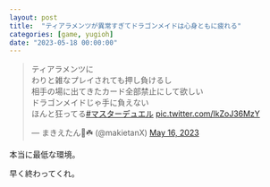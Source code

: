 ```yaml
---
layout: post
title:  "ティアラメンツが異常すぎてドラゴンメイドは心身ともに疲れる"
categories: [game, yugioh]
date: "2023-05-18 00:00:00"
---
```


<blockquote class="twitter-tweet tw-align-center"><p lang="ja" dir="ltr">ティアラメンツに<br>わりと雑なプレイされても押し負けるし<br>相手の場に出てきたカード全部禁止にして欲しい<br>ドラゴンメイドじゃ手に負えない<br>ほんと狂ってる<a href="https://twitter.com/hashtag/%E3%83%9E%E3%82%B9%E3%82%BF%E3%83%BC%E3%83%87%E3%83%A5%E3%82%A8%E3%83%AB?src=hash&amp;ref_src=twsrc%5Etfw">#マスターデュエル</a> <a href="https://t.co/lkZoJ36MzY">pic.twitter.com/lkZoJ36MzY</a></p>&mdash; まきえたん🥦☘️ (@makietanX) <a href="https://twitter.com/makietanX/status/1658509584573816833?ref_src=twsrc%5Etfw">May 16, 2023</a></blockquote> <script async src="https://platform.twitter.com/widgets.js" charset="utf-8"></script>

本当に最低な環境。

早く終わってくれ。

